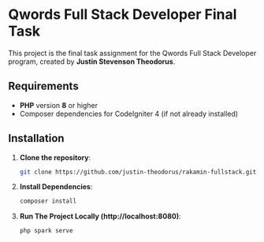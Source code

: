 # Qwords Full Stack Developer Final Task

This project is the final task assignment for the Qwords Full Stack Developer program, created by **Justin Stevenson Theodorus**.

## Requirements

- **PHP** version **8** or higher
- Composer dependencies for CodeIgniter 4 (if not already installed)

## Installation

1. **Clone the repository**:
   ```bash
   git clone https://github.com/justin-theodorus/rakamin-fullstack.git 
2. **Install Dependencies**:
    ```bash
   composer install  
4. **Run The Project Locally (http://localhost:8080)**:
    ```bash
   php spark serve


